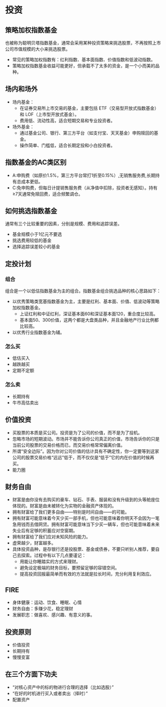 # 投资

## 策略加权指数基金
也被称为聪明贝塔指数基金，通常会采用某种投资策略来挑选股票，不再按照上市公司市值规模的大小来挑选股票。
- 常见的策略加权指数有：红利指数、基本面指数、价值指数和低波动指数。
- 策略加权指数基金收益可能更好，但承载不了太多的资金，是一个小而美的品种。

## 场内和场外
- 场内基金：
    - 在证券交易所上市交易的基金，主要包括 ETF（交易型开放式指数基金） 和 LOF（上市型开放式基金）。
    - 费用低、流动性高，适合短期交易和专业投资者。
- 场外基金：
    - 通过基金公司、银行、第三方平台（如支付宝、天天基金）申购赎回的基金。
    - 操作简单、门槛低，适合长期定投和小白投资者。

## 指数基金的AC类区别
- A:申购费（如原价1.5%，第三方平台常打1折至0.15%）,无销售服务费,长期持有总成本更低。
- C:免申购费，但每日计提销售服务费（从净值中扣除，投资者无感知）。持有≥7天通常免赎回费，适合频繁调仓。


## 如何挑选指数基金
通常有三个比较重要的因素，分别是规模、费用和追踪误差。
- 基金规模小于1亿元不要选
- 挑选费用较低的基金
- 选择追踪误差较小的基金



## 定投计划
### 组合
组合是一个以低估指数基金为主的组合。指数基金组合挑选品种的核心思路如下：
- 以优秀策略类宽基指数基金为主，主要是红利、基本面、价值、低波动等策略加权指数基金。
    - 上证红利和中证红利，深证基本面60和深证基本面120，重合度比较高。
    - 基本面50、300价值，这两个都是大盘类品种，并且金融地产行业比例都比较高。
- 以优秀行业指数基金为辅。

### 怎么买
- 低估买入
- 越跌越买
- 定期不定额

### 怎么卖
- 长期持有
- 牛市高估卖出

## 价值投资
- 买股票的本质是买公司。投资是为了公司的价值，而不是为了投机。
- 忽略市场的短期波动。市场并不能告诉你公司真正的价值，市场告诉你的只是当前公司股票的交易价格而已，而交易价格常常偏离价值。
- 所谓“安全边际”。因为你对公司价值的估计具有不确定性，你一定要等到这家公司的股票交易价格“远远”低于，而不仅仅是“低于”它的内在价值的时候再买。
- 能力圈

## 财务自由
- 财富是由你没有去购买的豪车、钻石、手表、服装和没有升级到的头等舱座位体现的。财富是由未被转化为实物的金融资产体现的。
- 拥有财富给了我们更多自由——特别是时间自由——的可能。
- 拥有财富可能意味着今天少买一部手机，但也可能意味着你明天不会因为一笔急用钱而去借网贷。拥有财富可能意味当下少买一辆车，但也可能意味着未来失业后有足够的积蓄应对空窗期。
- 拥有财富给了我们应对未知风险的能力。
- 虚荣越少，财富越多。
- 具体投资品种，是存银行还是投股票、基金或债券，不要只听别人推荐，要自己去探索。过程中有以下几点要谨记：
    - 用能让你睡踏实的方式来理财。
    - 避免设定极端的财务目标，要预留足够的容错空间。
    - 提高投资回报最简单而有效的方法就是拉长时间，充分利用复利效应。

## FIRE
- 身体健康：运动、饮食、睡眠、心情
- 财务自由：多赚少花，稳定理财
- 发展职志：做喜欢、感兴趣、有意义的事。

## 投资原则
- 价值投资
- 长期持有
- 慢慢变富

## 在三个方面下功夫
- “对核心资产中的标的物进行合理的选择（比如选股）”
- “在好的时机进行买入或者卖出（择时）”
- 配置资产

